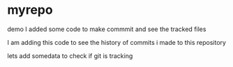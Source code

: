 # myrepo
demo
I added some code to make commmit and see the tracked files

I am adding this code to see the history of commits i made to this repository

lets add somedata to check if git is tracking